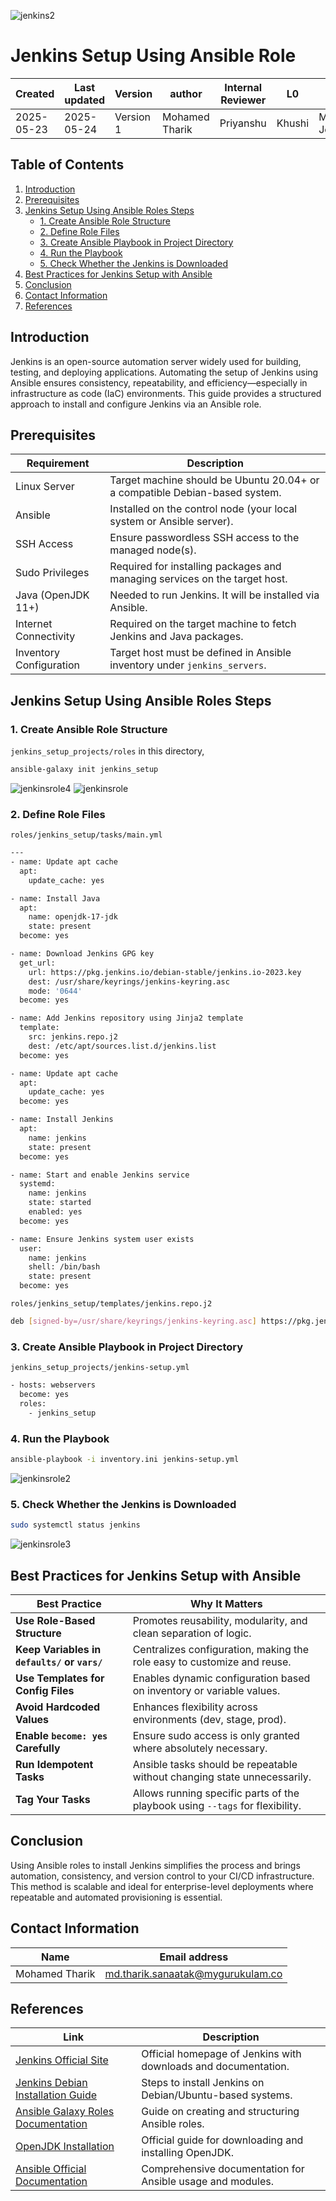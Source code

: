 ![jenkins2](https://github.com/user-attachments/assets/a786f682-1879-48af-ac89-d0241214d479)

# **Jenkins Setup Using Ansible Role**
| Created        | Last updated      | Version         | author|  Internal Reviewer | L0 | L1 | L2|
|----------------|----------------|-----------------|-----------------|-----|------|----|----|
| 2025-05-23  | 2025-05-24   |     Version 1         |  Mohamed Tharik |Priyanshu|Khushi|Mukul Joshi |Piyush Upadhyay|

## Table of Contents 
1. [Introduction](#introduction)  
2. [Prerequisites](#prerequisites)  
3. [Jenkins Setup Using Ansible Roles Steps](#jenkins-setup-using-ansible-roles-steps)
   - [1. Create Ansible Role Structure](#1-create-ansible-role-structure)
   - [2. Define Role Files](#2-define-role-files)
   - [3. Create Ansible Playbook in Project Directory](#3-create-ansible-playbook-in-project-directory)
   - [4. Run the Playbook](#4-run-the-playbook)
   - [5. Check Whether the Jenkins is Downloaded](#5-check-whether-the-jenkins-is-downloaded)
4. [Best Practices for Jenkins Setup with Ansible](#best-practices-for-jenkins-setup-with-ansible)  
5. [Conclusion](#conclusion)  
6. [Contact Information](#contact-information)  
7. [References](#references)  

## Introduction 
Jenkins is an open-source automation server widely used for building, testing, and deploying applications. Automating the setup of Jenkins using Ansible ensures consistency, repeatability, and efficiency—especially in infrastructure as code (IaC) environments. This guide provides a structured approach to install and configure Jenkins via an Ansible role.

## Prerequisites

| Requirement                 | Description                                                                 |
|----------------------------|-----------------------------------------------------------------------------|
| Linux Server               | Target machine should be Ubuntu 20.04+ or a compatible Debian-based system.|
| Ansible                    | Installed on the control node (your local system or Ansible server).        |
| SSH Access                 | Ensure passwordless SSH access to the managed node(s).                      |
| Sudo Privileges            | Required for installing packages and managing services on the target host. |
| Java (OpenJDK 11+)         | Needed to run Jenkins. It will be installed via Ansible.                    |
| Internet Connectivity      | Required on the target machine to fetch Jenkins and Java packages.         |
| Inventory Configuration    | Target host must be defined in Ansible inventory under `jenkins_servers`.  |

## Jenkins Setup Using Ansible Roles Steps
### 1. Create Ansible Role Structure
`jenkins_setup_projects/roles` in this directory, 
```bash
ansible-galaxy init jenkins_setup
```
![jenkinsrole4](https://github.com/user-attachments/assets/479ebb79-844a-4043-9456-20f2ab5084a0)
![jenkinsrole](https://github.com/user-attachments/assets/8b6902ff-eb08-4f7d-af8b-e4682062496d)

### 2. Define Role Files
`roles/jenkins_setup/tasks/main.yml`
```bash
---
- name: Update apt cache
  apt:
    update_cache: yes

- name: Install Java
  apt:
    name: openjdk-17-jdk
    state: present
  become: yes

- name: Download Jenkins GPG key
  get_url:
    url: https://pkg.jenkins.io/debian-stable/jenkins.io-2023.key
    dest: /usr/share/keyrings/jenkins-keyring.asc
    mode: '0644'
  become: yes

- name: Add Jenkins repository using Jinja2 template
  template:
    src: jenkins.repo.j2
    dest: /etc/apt/sources.list.d/jenkins.list
  become: yes

- name: Update apt cache
  apt:
    update_cache: yes
  become: yes

- name: Install Jenkins
  apt:
    name: jenkins
    state: present
  become: yes

- name: Start and enable Jenkins service
  systemd:
    name: jenkins
    state: started
    enabled: yes
  become: yes

- name: Ensure Jenkins system user exists
  user:
    name: jenkins
    shell: /bin/bash
    state: present
  become: yes
```
`roles/jenkins_setup/templates/jenkins.repo.j2`
```bash
deb [signed-by=/usr/share/keyrings/jenkins-keyring.asc] https://pkg.jenkins.io/debian-stable binary/
```

### 3. Create Ansible Playbook in Project Directory
`jenkins_setup_projects/jenkins-setup.yml`
```bash
- hosts: webservers
  become: yes
  roles:
    - jenkins_setup
```

### 4. Run the Playbook
```bash
ansible-playbook -i inventory.ini jenkins-setup.yml
```
![jenkinsrole2](https://github.com/user-attachments/assets/725e4772-b3d5-493d-bb4a-bbc2610d974f)

### 5. Check Whether the Jenkins is Downloaded 
```bash
sudo systemctl status jenkins
```
![jenkinsrole3](https://github.com/user-attachments/assets/aa04035d-dc46-424d-aeb3-7a17c7a3c3ad)

## Best Practices for Jenkins Setup with Ansible

| Best Practice                           | Why It Matters                                                                 |
|----------------------------------------|---------------------------------------------------------------------------------|
| **Use Role-Based Structure**           | Promotes reusability, modularity, and clean separation of logic.               |
| **Keep Variables in `defaults/` or `vars/`** | Centralizes configuration, making the role easy to customize and reuse.         |
| **Use Templates for Config Files**     | Enables dynamic configuration based on inventory or variable values.           |
| **Avoid Hardcoded Values**             | Enhances flexibility across environments (dev, stage, prod).                   |
| **Enable `become: yes` Carefully**     | Ensure sudo access is only granted where absolutely necessary.                 |
| **Run Idempotent Tasks**               | Ansible tasks should be repeatable without changing state unnecessarily.       |
| **Tag Your Tasks**                     | Allows running specific parts of the playbook using `--tags` for flexibility.  |

## Conclusion
Using Ansible roles to install Jenkins simplifies the process and brings automation, consistency, and version control to your CI/CD infrastructure. This method is scalable and ideal for enterprise-level deployments where repeatable and automated provisioning is essential.

## Contact Information
| Name | Email address         |
|------|------------------------|
| Mohamed Tharik  | md.tharik.sanaatak@mygurukulam.co    |

## References

| Link | Description |
|------|-------------|
| [Jenkins Official Site](https://www.jenkins.io/) | Official homepage of Jenkins with downloads and documentation. |
| [Jenkins Debian Installation Guide](https://www.jenkins.io/doc/book/installing/linux/#debianubuntu) | Steps to install Jenkins on Debian/Ubuntu-based systems. |
| [Ansible Galaxy Roles Documentation](https://galaxy.ansible.com/docs/contributing/creating_role.html) | Guide on creating and structuring Ansible roles. |
| [OpenJDK Installation](https://openjdk.org/install/) | Official guide for downloading and installing OpenJDK. |
| [Ansible Official Documentation](https://docs.ansible.com/) | Comprehensive documentation for Ansible usage and modules. |

